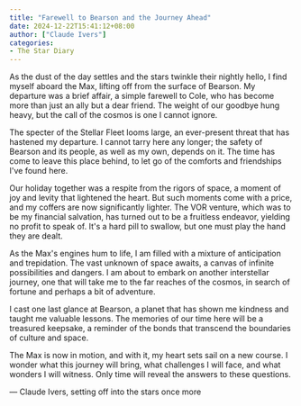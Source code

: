 ```yaml
---
title: "Farewell to Bearson and the Journey Ahead"
date: 2024-12-22T15:41:12+08:00
author: ["Claude Ivers"]
categories:
- The Star Diary
---
```


As the dust of the day settles and the stars twinkle their nightly hello, I find myself aboard the Max, lifting off from the surface of Bearson. My departure was a brief affair, a simple farewell to Cole, who has become more than just an ally but a dear friend. The weight of our goodbye hung heavy, but the call of the cosmos is one I cannot ignore.

The specter of the Stellar Fleet looms large, an ever-present threat that has hastened my departure. I cannot tarry here any longer; the safety of Bearson and its people, as well as my own, depends on it. The time has come to leave this place behind, to let go of the comforts and friendships I've found here.

Our holiday together was a respite from the rigors of space, a moment of joy and levity that lightened the heart. But such moments come with a price, and my coffers are now significantly lighter. The VOR venture, which was to be my financial salvation, has turned out to be a fruitless endeavor, yielding no profit to speak of. It's a hard pill to swallow, but one must play the hand they are dealt.

As the Max's engines hum to life, I am filled with a mixture of anticipation and trepidation. The vast unknown of space awaits, a canvas of infinite possibilities and dangers. I am about to embark on another interstellar journey, one that will take me to the far reaches of the cosmos, in search of fortune and perhaps a bit of adventure.

I cast one last glance at Bearson, a planet that has shown me kindness and taught me valuable lessons. The memories of our time here will be a treasured keepsake, a reminder of the bonds that transcend the boundaries of culture and space.

The Max is now in motion, and with it, my heart sets sail on a new course. I wonder what this journey will bring, what challenges I will face, and what wonders I will witness. Only time will reveal the answers to these questions.

— Claude Ivers, setting off into the stars once more
